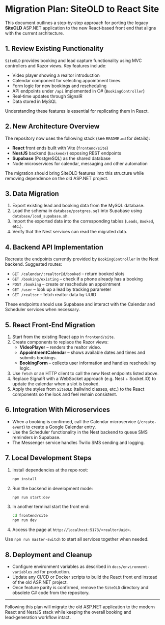 # Migration Plan: SiteOLD to React Site

This document outlines a step‑by‑step approach for porting the legacy **SiteOLD** ASP.NET application to the new React‑based front end that aligns with the current architecture.

## 1. Review Existing Functionality

`SiteOLD` provides booking and lead capture functionality using MVC controllers and Razor views. Key features include:

- Video player showing a realtor introduction
- Calendar component for selecting appointment times
- Form logic for new bookings and rescheduling
- API endpoints under `/api` implemented in C# (`BookingController`)
- Real‑time updates through SignalR
- Data stored in MySQL

Understanding these features is essential for replicating them in React.

## 2. New Architecture Overview

The repository now uses the following stack (see `README.md` for details):

- **React** front ends built with Vite (`frontend/site`)
- **NestJS** backend (`backend/`) exposing REST endpoints
- **Supabase** (PostgreSQL) as the shared database
- Node microservices for calendar, messaging and other automation

The migration should bring SiteOLD features into this structure while removing dependence on the old ASP.NET project.

## 3. Data Migration

1. Export existing lead and booking data from the MySQL database.
2. Load the schema in `database/postgres.sql` into Supabase using `database/load_supabase.sh`.
3. Import the exported data into the corresponding tables (`Leads`, `Booked`, etc.).
4. Verify that the Nest services can read the migrated data.

## 4. Backend API Implementation

Recreate the endpoints currently provided by `BookingController` in the Nest backend. Suggested routes:

- `GET /calendar/:realtorId/booked` – return booked slots
- `GET /booking/existing` – check if a phone already has a booking
- `POST /booking` – create or reschedule an appointment
- `GET /user` – look up a lead by tracking parameter
- `GET /realtor` – fetch realtor data by UUID

These endpoints should use Supabase and interact with the Calendar and Scheduler services when necessary.

## 5. React Front‑End Migration

1. Start from the existing React app in `frontend/site`.
2. Create components to replace the Razor views:
   - **VideoPlayer** – renders the realtor video.
   - **AppointmentCalendar** – shows available dates and times and submits bookings.
   - **BookingForm** – collects user information and handles rescheduling logic.
3. Use `fetch` or an HTTP client to call the new Nest endpoints listed above.
4. Replace SignalR with a WebSocket approach (e.g. Nest + Socket.IO) to update the calendar when a slot is booked.
5. Apply the styles from `SiteOLD` (tailwind classes, etc.) to the React components so the look and feel remain consistent.

## 6. Integration With Microservices

- When a booking is confirmed, call the Calendar microservice (`/create-event`) to create a Google Calendar entry.
- Use the Scheduler functionality in the Nest backend to queue SMS reminders in Supabase.
- The Messenger service handles Twilio SMS sending and logging.

## 7. Local Development Steps

1. Install dependencies at the repo root:
   ```bash
   npm install
   ```
2. Run the backend in development mode:
   ```bash
   npm run start:dev
   ```
3. In another terminal start the front end:
   ```bash
   cd frontend/site
   npm run dev
   ```
4. Access the page at `http://localhost:5173/<realtorUuid>`.

Use `npm run master-switch` to start all services together when needed.

## 8. Deployment and Cleanup

- Configure environment variables as described in `docs/environment-variables.md` for production.
- Update any CI/CD or Docker scripts to build the React front end instead of the old ASP.NET project.
- Once feature parity is confirmed, remove the `SiteOLD` directory and obsolete C# code from the repository.

---

Following this plan will migrate the old ASP.NET application to the modern React and NestJS stack while keeping the overall booking and lead‑generation workflow intact.
